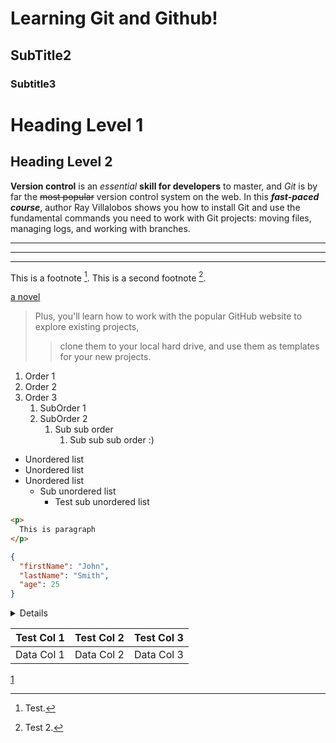 # Learning Git and Github!
## SubTitle2
### Subtitle3

Heading Level 1
============================

Heading Level 2
---------------------------------

**Version control** is an *essential* __skill for developers__ to master, and _Git_ is by far the ~~most popular~~ version control system on the web. In this ***fast-paced course***, author Ray Villalobos shows you how to install Git and use the fundamental commands you need to work with Git projects: moving files, managing logs, and working with branches.

***
___
---
This is a footnote [^1]. This is a second footnote [^2].
[^1]: Test.
[^2]: Test 2.

[a novel](https://en.wikipedia.org/wiki/The_Milagro_Beanfield_War_%28novel%29)


> Plus, you'll learn how to work with the popular GitHub website to explore existing projects,
>> clone them to your local hard drive, and use them as templates for your new projects.

1. Order 1
2. Order 2
3. Order 3
   1. SubOrder 1
   2. SubOrder 2
      1. Sub sub order
         1. Sub sub sub order :)

- Unordered list
- Unordered list
- Unordered list
  - Sub unordered list
     - Test sub unordered list

``` html
<p>
  This is paragraph
</p>
```
```json
{
  "firstName": "John",
  "lastName": "Smith",
  "age": 25
}
```

<details>
  <summery>Test </summery>
  
  #Header
  
  test
</details>

   
       
|Test Col 1| Test Col 2 | Test Col 3|
| ---------|------------|-----------|
|Data Col 1| Data Col 2 | Data Col 3|

[1](link)
